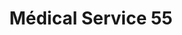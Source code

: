 ---
title: "Médical Service 55"
url: /haudainville/medical-service-55/
shop: approvisionnement médical
---